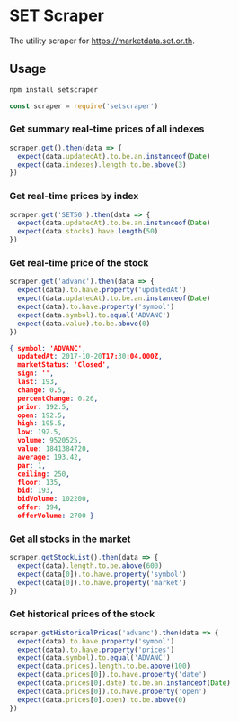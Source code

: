 # SET Scraper

The utility scraper for https://marketdata.set.or.th.

## Usage

```bash
npm install setscraper
```

```javascript
const scraper = require('setscraper')
```

### Get summary real-time prices of all indexes

```javascript
scraper.get().then(data => {
  expect(data.updatedAt).to.be.an.instanceof(Date)
  expect(data.indexes).length.to.be.above(3)
})
```

### Get real-time prices by index

```javascript
scraper.get('SET50').then(data => {
  expect(data.updatedAt).to.be.an.instanceof(Date)
  expect(data.stocks).have.length(50)
})
```

### Get real-time price of the stock

```javascript
scraper.get('advanc').then(data => {
  expect(data).to.have.property('updatedAt')
  expect(data.updatedAt).to.be.an.instanceof(Date)
  expect(data).to.have.property('symbol')
  expect(data.symbol).to.equal('ADVANC')
  expect(data.value).to.be.above(0)
})
```

```json
{ symbol: 'ADVANC',
  updatedAt: 2017-10-20T17:30:04.000Z,
  marketStatus: 'Closed',
  sign: '',
  last: 193,
  change: 0.5,
  percentChange: 0.26,
  prior: 192.5,
  open: 192.5,
  high: 195.5,
  low: 192.5,
  volume: 9520525,
  value: 1841384720,
  average: 193.42,
  par: 1,
  ceiling: 250,
  floor: 135,
  bid: 193,
  bidVolume: 102200,
  offer: 194,
  offerVolume: 2700 }
```

### Get all stocks in the market

```javascript
scraper.getStockList().then(data => {
  expect(data).length.to.be.above(600)
  expect(data[0]).to.have.property('symbol')
  expect(data[0]).to.have.property('market')
})
```

### Get historical prices of the stock

```javascript
scraper.getHistoricalPrices('advanc').then(data => {
  expect(data).to.have.property('symbol')
  expect(data).to.have.property('prices')
  expect(data.symbol).to.equal('ADVANC')
  expect(data.prices).length.to.be.above(100)
  expect(data.prices[0]).to.have.property('date')
  expect(data.prices[0].date).to.be.an.instanceof(Date)
  expect(data.prices[0]).to.have.property('open')
  expect(data.prices[0].open).to.be.above(0)
})
```
